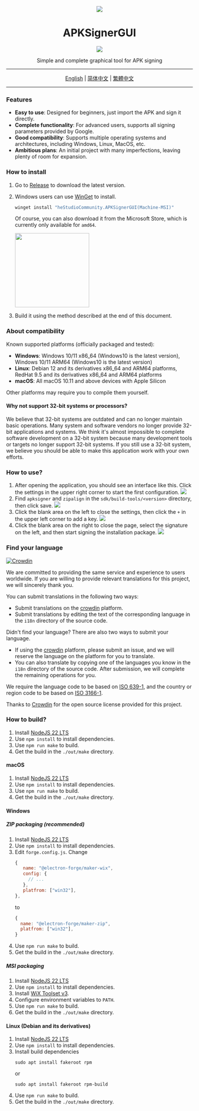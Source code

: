 <div align="center">
   <img src="./icons/icon.png" />
   <h1 style="text-align: center">APKSignerGUI</h1>
   <img src="./images/apphome.png" />
   <p style="text-align: center">Simple and complete graphical tool for APK signing</p>
</div>

---

<div align="center">
   <a href="./README.md">English</a> | 
   <a href="./i18n/README/README_CN.md">简体中文</a> | 
   <a href="./i18n/README/README_HK.md">繁體中文</a>
</div>

---

### Features

- **Easy to use**: Designed for beginners, just import the APK and sign it directly.
- **Complete functionality**: For advanced users, supports all signing parameters provided by Google.
- **Good compatibility**: Supports multiple operating systems and architectures, including Windows, Linux, MacOS, etc.
- **Ambitious plans**: An initial project with many imperfections, leaving plenty of room for expansion.

### How to install

1. Go to [Release](https://github.com/hestudio-community/apksigner-gui/releases/latest) to download the latest version.
2. Windows users can use [WinGet](https://learn.microsoft.com/en-us/windows/package-manager/winget/) to install.

   ```powershell
   winget install "heStudioCommunity.APKSignerGUI(Machine-MSI)"
   ```
   
   Of course, you can also download it from the Microsoft Store, which is currently only available for `amd64`.

   <a href="https://apps.microsoft.com/detail/9n3q8bk8dp86?mode=direct">
   <img src="https://get.microsoft.com/images/en-us%20dark.svg" width="200"/>
   </a>
3. Build it using the method described at the end of this document.

### About compatibility

Known supported platforms (officially packaged and tested):

- **Windows**: Windows 10/11 x86_64 (Windows10 is the latest version), Windows 10/11 ARM64 (Windows10 is the latest version)
- **Linux**: Debian 12 and its derivatives x86_64 and ARM64 platforms, RedHat 9.5 and its derivatives x86_64 and ARM64 platforms
- **macOS**: All macOS 10.11 and above devices with Apple Silicon

Other platforms may require you to compile them yourself.

#### Why not support 32-bit systems or processors?

We believe that 32-bit systems are outdated and can no longer maintain basic operations. Many system and software vendors no longer provide 32-bit applications and systems. We think it's almost impossible to complete software development on a 32-bit system because many development tools or targets no longer support 32-bit systems. If you still use a 32-bit system, we believe you should be able to make this application work with your own efforts.

### How to use?

1. After opening the application, you should see an interface like this. Click the settings in the upper right corner to start the first configuration.
   ![](./images/1.png)
2. Find `apksigner` and `zipalign` in the `sdk/build-tools/<version>` directory, then click save.
   ![](./images/2.png)
3. Click the blank area on the left to close the settings, then click the `+` in the upper left corner to add a key.
   ![](./images/3.png)
4. Click the blank area on the right to close the page, select the signature on the left, and then start signing the installation package.
   ![](./images/apphome.png)

### Find your language

[![Crowdin](https://badges.crowdin.net/apksignergui/localized.svg)](https://crowdin.com/project/apksignergui)

We are committed to providing the same service and experience to users worldwide. If you are willing to provide relevant translations for this project, we will sincerely thank you.

You can submit translations in the following two ways:

- Submit translations on the [crowdin](https://crowdin.com/project/apksignergui) platform.
- Submit translations by editing the text of the corresponding language in the `i18n` directory of the source code.

Didn't find your language? There are also two ways to submit your language.

- If using the [crowdin](https://crowdin.com/project/apksignergui) platform, please submit an issue, and we will reserve the language on the platform for you to translate.
- You can also translate by copying one of the languages you know in the `i18n` directory of the source code. After submission, we will complete the remaining operations for you.

We require the language code to be based on [ISO 639-1](https://en.wikipedia.org/wiki/ISO_639-1), and the country or region code to be based on [ISO 3166-1](https://en.wikipedia.org/wiki/ISO_3166-1).

Thanks to [Crowdin](https://crowdin.com/) for the open source license provided for this project.

### How to build?

1. Install [NodeJS 22 LTS](https://nodejs.org/)
2. Use `npm install` to install dependencies.
3. Use `npm run make` to build.
4. Get the build in the `./out/make` directory.

#### macOS

1. Install [NodeJS 22 LTS](https://nodejs.org/)
2. Use `npm install` to install dependencies.
3. Use `npm run make` to build.
4. Get the build in the `./out/make` directory.

#### Windows

##### ZIP packaging (recommended)

1. Install [NodeJS 22 LTS](https://nodejs.org/)
2. Use `npm install` to install dependencies.
3. Edit `forge.config.js`.
   Change
   ```javascript
   {
      name: "@electron-forge/maker-wix",
      config: {
        // ...
      },
      platfrom: ["win32"],
   },
   ```
   to
   ```javascript
   {
     name: "@electron-forge/maker-zip",
     platfrom: ["win32"],
   }
   ```
4. Use `npm run make` to build.
5. Get the build in the `./out/make` directory.

##### MSI packaging

1. Install [NodeJS 22 LTS](https://nodejs.org/)
2. Use `npm install` to install dependencies.
3. Install [WiX Toolset v3](https://github.com/wixtoolset/wix3/releases/download/wix3141rtm/wix314-binaries.zip).
4. Configure environment variables to `PATH`.
5. Use `npm run make` to build.
6. Get the build in the `./out/make` directory.

#### Linux (Debian and its derivatives)

1. Install [NodeJS 22 LTS](https://nodejs.org/)
2. Use `npm install` to install dependencies.
3. Install build dependencies
   ```shell
   sudo apt install fakeroot rpm
   ```
   or
   ```shell
   sudo apt install fakeroot rpm-build
   ```
4. Use `npm run make` to build.
5. Get the build in the `./out/make` directory.
